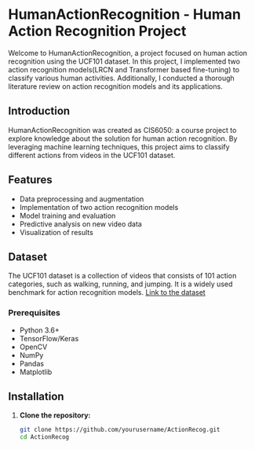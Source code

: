 # HumanActionRecognition - Human Action Recognition Project

Welcome to HumanActionRecognition, a project focused on human action recognition using the UCF101 dataset. In this project, I implemented two action recognition models(LRCN and Transformer based fine-tuning) to classify various human activities. Additionally, I conducted a thorough literature review on action recognition models and its applications.


## Introduction
HumanActionRecognition was created as CIS6050: a course project to explore knowledge about the solution for human action recognition. By leveraging machine learning techniques, this project aims to classify different actions from videos in the UCF101 dataset.

## Features
- Data preprocessing and augmentation
- Implementation of two action recognition models
- Model training and evaluation
- Predictive analysis on new video data
- Visualization of results

## Dataset
The UCF101 dataset is a collection of videos that consists of 101 action categories, such as walking, running, and jumping. It is a widely used benchmark for action recognition models. [Link to the dataset](https://www.crcv.ucf.edu/data/UCF50.php)


### Prerequisites
- Python 3.6+
- TensorFlow/Keras
- OpenCV
- NumPy
- Pandas
- Matplotlib

## Installation
1. **Clone the repository:**
   ```bash
   git clone https://github.com/yourusername/ActionRecog.git
   cd ActionRecog
